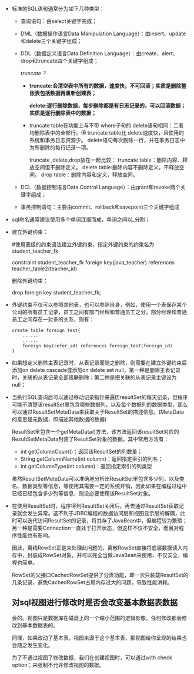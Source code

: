 * 标准的SQL语句通常分为如下几种类型：

  * 查询语句：由select关键字完成；

  * DML（数据操作语言Data Manipulation Language）：由insert、update和delete三个关键字组成；

  * DDL（数据定义语言Data Definition Language）：由create、alert、drop和truncate四个关键字组成；

    *truncate？*

    * **truncate:会清空表中所有的数据，速度快，不可回滚；实质是删除整张表包括数据再重新创建表；**

      **delete:逐行删除数据，每步删除都是有日志记录的，可以回滚数据；实质是逐行删除表中的数据；**

    * truncate table在功能上与不带 where子句的 delete语句相同：二者均删除表中的全部行。但 truncate table比 delete速度快，且使用的系统和事务日志资源少。 delete语句每次删除一行，并在事务日志中为所删除的每行记录一项。

      truncate ,delete,drop放在一起比较：
      truncate table：删除内容、释放空间但不删除定义。
      delete table:删除内容不删除定义，不释放空间。
      drop table：删除内容和定义，释放空间。

  * DCL（数据控制语言Data Control Language）：由grant和revoke两个关键字组成；

  * 事务控制语句：主要由commit、rollback和savepoint三个关键字组成

* sql命名通常建议使用多个单词连缀而成，单词之间以_分割；

* 建立外键约束：

  #使用表级的约束语法建立外键约束，指定外键约束的约束名为student_teacher_fk

  constraint student_teacher_fk foreign key(java_teacher) references teacher_table2(teacher_id)

  删除外键约束：

  drop foreign key student_teacher_fk;

* 外键约束不仅可以参照其他表，也可以参照自身，例如，使用一个表保存某个公司的所有员工记录，员工之间有部门经理和普通员工之分，部分经理和普通员工之间存在一对多的关系，则有：

  ```
  create table foreign_test{
      ......
      ......
      foreign key(refer_id) references foreign_test(foreign_id)
  }
  ```

* 如果想定义删除主表记录时，从表记录而随之删除，则需要在建立外键约束后添加on delete cascade或添加on delete set null，第一种是删除主表记录时，关联的从表记录全部级联删除；第二种是把关联的从表记录主键设为null；

* 当执行SQL查询后可以通过移动记录指针来遍历resultSet的每天记录，但程序可能不清楚该resultSet里包含哪些数据列，以及每个数据列的数据类型，那么可以通过ResultSetMeteData来获取关于ResultSet的描述信息。(MetaData的意思是元数据，即描述其他数据的数据)

  ResultSet里包含一个getMetaData()方法，该方法返回该resultSet对应的ResultSetMetaData封装了ResultSet对象的数据。其中常用方法有：

  * int getColumnCount()：返回该ResultSet的列数量；
  * String getColumnName(int column)：返回指定索引的列名；
  * int getColumnType(int column)：返回指定索引的列类型

  虽然ResultSetMeteData可以准确地分析出ResultSet里包含多少列，以及类名、数据类型等信息，等使用其需要一定的系统开销，因此如果在编程过程中已经已经包含多少列等信息，则没必要使用该ResultSet对象。

* 在使用ResultSet时，程序得到ResultSet关闭后，再去通过ResultSet获取记录就会发生异常。这不利于JDBC编程的数据访问层和视图显示层的解耦，此时可以迭代访问ResultSet的记录，将其存了JavaBean中，但编程较为繁琐；另一种是需要Connection一直处于打开状态，但这样不仅不安全，而且对程序性能也有影响。

  因此，离线RowSet正是来处理此问题的，离散RowSet直接将底层数据读入内存中，封装成RowSet对象，并可以完全当做JavaBean来使用，不仅安全，编程也简单。

  RowSet的父接口CachedRowSet提供了分页功能，即一次只装载ResultSet的几条记录，避免CachedRowSet占用内存过大的问题，导致性能消耗。
  
  ## 对sql视图进行修改时是否会改变基本数据表数据
  
  会的。视图只是数据库在磁盘上的一个缩小范围的逻辑影像，任何修改都会修改到基本数据表的。  
  
  同理，如果改动了基本表，视图来源于这个基本表，那视图给你呈现的结果也会随之发生变化。
  
  为了不通过视图了修改数据，我们在创建视图时，可以通过with check option；来强制不允许修改视图的数据。

